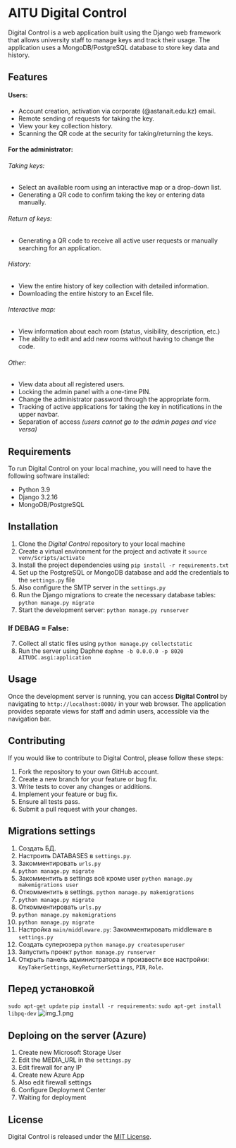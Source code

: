 # AITU Digital Control

Digital Control is a web application built using the Django web framework that allows university staff to manage keys and track their usage. 
The application uses a MongoDB/PostgreSQL database to store key data and history.

## Features

#### Users:
- Account creation, activation via corporate (@astanait.edu.kz) email.
- Remote sending of requests for taking the key.
- View your key collection history.
- Scanning the QR code at the security for taking/returning the keys.

#### For the administrator:
###### Taking keys:
- Select an available room using an interactive map or a drop-down list.
- Generating a QR code to confirm taking the key or entering data manually.
###### Return of keys:
- Generating a QR code to receive all active user requests or manually searching for an application.
###### History:
- View the entire history of key collection with detailed information.
- Downloading the entire history to an Excel file.

###### Interactive map:
- View information about each room (status, visibility, description, etc.)
- The ability to edit and add new rooms without having to change the code.

###### Other:
- View data about all registered users.
- Locking the admin panel with a one-time PIN.
- Change the administrator password through the appropriate form.
- Tracking of active applications for taking the key in notifications in the upper navbar.
- Separation of access *(users cannot go to the admin pages and vice versa)*

## Requirements

To run Digital Control on your local machine, you will need to have the following software installed:

- Python 3.9
- Django 3.2.16
- MongoDB/PostgreSQL

## Installation

1. Clone the *Digital Control* repository to your local machine
2. Create a virtual environment for the project and activate it `source venv/Scripts/activate`
3. Install the project dependencies using `pip install -r requirements.txt`
4. Set up the PostgreSQL or MongoDB database and add the credentials to the `settings.py` file
5. Also configure the SMTP server in the `settings.py`
6. Run the Django migrations to create the necessary database tables: `python manage.py migrate`
7. Start the development server: `python manage.py runserver`

### If DEBAG = False:
7. Collect all static files using `python manage.py collectstatic`
8. Run the server using Daphne `daphne -b 0.0.0.0 -p 8020 AITUDC.asgi:application`

## Usage

Once the development server is running, you can access **Digital Control** by navigating to `http://localhost:8000/` in your web browser. The application provides separate views for staff and admin users, accessible via the navigation bar.

## Contributing

If you would like to contribute to Digital Control, please follow these steps:

1. Fork the repository to your own GitHub account.
2. Create a new branch for your feature or bug fix.
3. Write tests to cover any changes or additions.
4. Implement your feature or bug fix.
5. Ensure all tests pass.
6. Submit a pull request with your changes.

## Migrations settings
1. Создать БД. 
2. Настроить DATABASES в ```settings.py```. 
3. Закомментировать ```urls.py```
4. ```python manage.py migrate```
5. Закомментить в settings всё кроме user ``python manage.py makemigrations user``
6. Откомментить в settings. ``python manage.py makemigrations``
7. ``python manage.py migrate``
8. Откомментировать ```urls.py```
9. ```python manage.py makemigrations```
10. ```python manage.py migrate```
11. Настройка ```main/middleware.py```: Закомментировать middleware в ```settings.py```
12. Создать суперюзера ```python manage.py createsuperuser```
13. Запустить проект ```python manage.py runserver```
14. Открыть панель администратора и произвести все настройки: 
```KeyTakerSettings```, ```KeyReturnerSettings```, ```PIN```, ```Role```.


## Перед установкой 
`sudo apt-get update`
`pip install -r requirements`:
`sudo apt-get install libpq-dev`
![img_1.png](img_1.png)

## Deploing on the server (Azure)
1. Create new Microsoft Storage User
2. Edit the MEDIA_URL in the `settings.py`
3. Edit firewall for any IP
4. Create new Azure App
5. Also edit firewall settings
6. Configure Deployment Center
7. Waiting for deployment

## License

Digital Control is released under the [MIT License](https://github.com/fedenko03/DC/blob/add-license/LICENSE).

